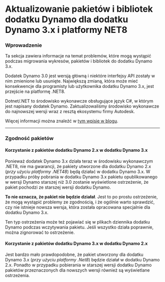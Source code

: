 # Aktualizowanie pakietów i bibliotek dodatku Dynamo dla dodatku Dynamo 3.x i platformy NET8

### Wprowadzenie <a href="#introduction" id="introduction"></a>

Ta sekcja zawiera informacje na temat problemów, które mogą wystąpić podczas migrowania wykresów, pakietów i bibliotek do dodatku Dynamo 3.x.

Dodatek Dynamo 3.0 jest wersją główną i niektóre interfejsy API zostały w nim zmienione lub usunięte. Największą zmianą, która może mieć konsekwencje dla programisty lub użytkownika dodatku Dynamo 3.x, jest przejście na platformę .NET8.

Dotnet/.NET to środowisko wykonawcze obsługujące język C#, w którym jest napisany dodatek Dynamo. Zaktualizowaliśmy środowisko wykonawcze do najnowszej wersji wraz z resztą ekosystemu firmy Autodesk.

Więcej informacji można znaleźć w [tym wpisie w blogu](https://dynamobim.org/dynamo-on-net-8/).
***

### Zgodność pakietów <a href="#package-compatibility" id="package-compatibility"></a>

#### Korzystanie z pakietów dodatku Dynamo 2.x w dodatku Dynamo 3.x 
Ponieważ dodatek Dynamo 3.x działa teraz w środowisku wykonawczym .NET8, nie ma gwarancji, że pakiety utworzone dla dodatku Dynamo 2.x (*przy użyciu platformy .NET48*) będą działać w dodatku Dynamo 3.x. W przypadku próby pobrania w dodatku Dynamo 3.x pakietu opublikowanego w wersji Dynamo starszej niż 3.0 zostanie wyświetlone ostrzeżenie, że pakiet pochodzi ze starszej wersji dodatku Dynamo. 

**To nie oznacza, że pakiet nie będzie działał**. Jest to po prostu ostrzeżenie, że mogą wystąpić problemy ze zgodnością, i że ogólnie warto sprawdzić, czy nie istnieje nowsza wersja, która została opracowana specjalnie dla dodatku Dynamo 3.x.

Ten typ ostrzeżenia może też pojawiać się w plikach dziennika dodatku Dynamo podczas wczytywania pakietu. Jeśli wszystko działa poprawnie, można zignorować to ostrzeżenie.

#### Korzystanie z pakietów dodatku Dynamo 3.x w dodatku Dynamo 2.x 

Jest bardzo mało prawdopodobne, że pakiet utworzony dla dodatku Dynamo 3.x (*przy użyciu platformy .Net8*) będzie działał w dodatku Dynamo 2.x. Ponadto w przypadku pobierania w starszej wersji dodatku Dynamo pakietów przeznaczonych dla nowszych wersji również są wyświetlane ostrzeżenia.


